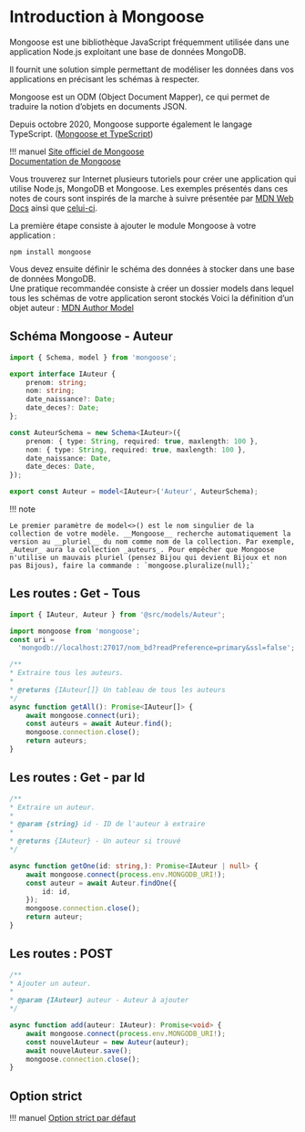 # Introduction à Mongoose  

Mongoose est une bibliothèque JavaScript fréquemment utilisée dans une application Node.js exploitant une base de données MongoDB.  

Il fournit une solution simple permettant de modéliser les données dans vos applications en précisant les schémas à respecter.  

Mongoose est un ODM (Object Document Mapper), ce qui permet de traduire la notion d’objets en documents JSON.  

Depuis octobre 2020, Mongoose supporte également le langage TypeScript. ([Mongoose et TypeScript](https://mongoosejs.com/docs/typescript.html))  

!!! manuel 
    [Site officiel de Mongoose](https://mongoosejs.com/)  
    [Documentation de Mongoose](https://mongoosejs.com/docs/index.html)  

Vous trouverez sur Internet plusieurs tutoriels pour créer une application qui utilise Node.js, MongoDB et Mongoose. Les exemples présentés dans ces notes de cours sont inspirés de la marche à suivre présentée par [MDN Web Docs](https://developer.mozilla.org/en-US/docs/Learn/Server-side/Express_Nodejs/mongoose)  ainsi que [celui-ci](https://medium.com/@alicantorun/build-a-rest-api-with-mongodb-mongoose-and-node-js-3a5afc4a0431).  


La première étape consiste à ajouter le module Mongoose à votre application :  

``` nodejsrepl title="console"
npm install mongoose
```

Vous devez ensuite définir le schéma des données à stocker dans une base de données MongoDB.   
Une pratique recommandée consiste à créer un dossier models dans lequel tous les schémas de votre application seront stockés
Voici la définition d’un objet auteur : [MDN Author Model](https://developer.mozilla.org/en-US/docs/Learn/Server-side/Express_Nodejs/mongoose#author_model)  

## Schéma Mongoose - Auteur  

``` ts title="auteur.ts"
import { Schema, model } from 'mongoose';

export interface IAuteur {
    prenom: string;
    nom: string;
    date_naissance?: Date;
    date_deces?: Date;
};

const AuteurSchema = new Schema<IAuteur>({
    prenom: { type: String, required: true, maxlength: 100 },
    nom: { type: String, required: true, maxlength: 100 },
    date_naissance: Date,
    date_deces: Date,
});

export const Auteur = model<IAuteur>('Auteur', AuteurSchema);
```

!!! note

    Le premier paramètre de model<>() est le nom singulier de la collection de votre modèle. __Mongoose__ recherche automatiquement la version au __pluriel__ du nom comme nom de la collection. Par exemple, _Auteur_ aura la collection _auteurs_. Pour empêcher que Mongoose n'utilise un mauvais pluriel (pensez Bijou qui devient Bijoux et non pas Bijous), faire la commande : `mongoose.pluralize(null);`   

## Les routes : Get - Tous  

``` ts title="route.ts"
import { IAuteur, Auteur } from '@src/models/Auteur';

import mongoose from 'mongoose';
const uri =
  'mongodb://localhost:27017/nom_bd?readPreference=primary&ssl=false';

/**
* Extraire tous les auteurs.
*
* @returns {IAuteur[]} Un tableau de tous les auteurs
*/
async function getAll(): Promise<IAuteur[]> {
    await mongoose.connect(uri);
    const auteurs = await Auteur.find();
    mongoose.connection.close();
    return auteurs;
}

```

## Les routes : Get - par Id  

``` ts title="route.ts"
/**
* Extraire un auteur.
*
* @param {string} id - ID de l'auteur à extraire
*
* @returns {IAuteur} - Un auteur si trouvé
*/

async function getOne(id: string,): Promise<IAuteur | null> {
	await mongoose.connect(process.env.MONGODB_URI!);
	const auteur = await Auteur.findOne({
		id: id,
	});
	mongoose.connection.close();
	return auteur;
}

```

## Les routes : POST  

``` ts title="route.ts"
/**
* Ajouter un auteur.
* 
* @param {IAuteur} auteur - Auteur à ajouter
*/

async function add(auteur: IAuteur): Promise<void> {
    await mongoose.connect(process.env.MONGODB_URI!);
    const nouvelAuteur = new Auteur(auteur);
    await nouvelAuteur.save();
    mongoose.connection.close();
}


```

## Option strict  

!!! manuel 
    [Option strict par défaut](https://mongoosejs.com/docs/guide.html#strict)  
    